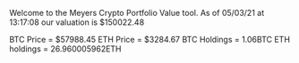 Welcome to the Meyers Crypto Portfolio Value tool. 
As of 05/03/21 at 13:17:08 our valuation is $150022.48 

BTC Price = $57988.45
 ETH Price = $3284.67
BTC Holdings = 1.06BTC
 ETH holdings = 26.960005962ETH 
